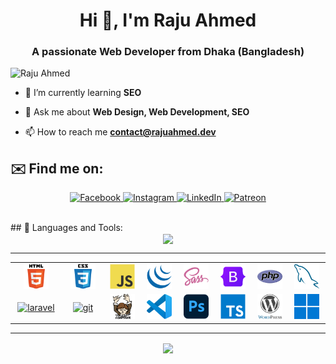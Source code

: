 <h1 align="center">Hi 👋, I'm Raju Ahmed</h1>
<h3 align="center">A passionate Web Developer from Dhaka (Bangladesh)</h3>

<p align="left"><img src="https://komarev.com/ghpvc/?username=rajuahmedwebdev&label=Profile%20views&color=0e75b6&style=flat" alt="Raju Ahmed" /> </p>

- 🌱 I’m currently learning **SEO**

- 💬 Ask me about **Web Design, Web Development, SEO**

- 📫 How to reach me **contact@rajuahmed.dev**

## ✉️ Find me on:
<p align="center">
    <a href="https://facebook.com/rajuahmed.developer/" target="_blank" rel="noopener noreferrer">
		<img src="https://github.com/gauravghongde/social-icons/blob/master/PNG/Color/Facebook.png" alt="Facebook" height="40">
	</a>
    <a href="https://instagram.com/rajuahmedwebdev/" target="_blank" rel="noopener noreferrer">
		<img src="https://github.com/gauravghongde/social-icons/blob/master/PNG/Color/Instagram.png" alt="Instagram" height="40">
	</a>
	<a href="https://www.linkedin.com/in/rajuahmedwebdeveloper/" target="_blank" rel="noopener noreferrer">
		<img src="https://github.com/gauravghongde/social-icons/blob/master/PNG/Color/LinkedIN.png" alt="LinkedIn" height="40">
	</a>
    <a href="https://patreon.com/rajuahmedwebdev" target="_blank" rel="noopener noreferrer">
		<img src="https://github.com/gauravghongde/social-icons/blob/master/PNG/Color/Patreon.png" alt="Patreon" height="40">
	</a>
</p>
<br />
## 🧰 Languages and Tools:
<div align="center">
    <img align="center" src="https://github-readme-stats.vercel.app/api/top-langs/?username=rajuahmedwebdev&layout=compact" />
 </div>
 <hr>
<table align="center">
    <tr>
		<td align="center" width="96">
            <a href="https://www.w3.org/html/" target="_blank" rel="noreferrer">
				<img src="https://raw.githubusercontent.com/devicons/devicon/master/icons/html5/html5-original-wordmark.svg" alt="html5" width="40" height="40" />
			</a>
        </td>
        <td align="center" width="96">
            <a href="https://www.w3schools.com/css/" target="_blank" rel="noreferrer">
				<img src="https://raw.githubusercontent.com/devicons/devicon/master/icons/css3/css3-original-wordmark.svg" alt="css3" width="40" height="40" />
			</a>
        </td>
		<td align="center" width="96">
            <a href="https://developer.mozilla.org/en-US/docs/Web/JavaScript" target="_blank" rel="noreferrer">
				<img src="https://raw.githubusercontent.com/devicons/devicon/master/icons/javascript/javascript-original.svg" alt="javascript" width="40" height="40" />
			</a> 
        </td>
		<td align="center" width="96">
            <a href="https://jquery.com/" target="_blank" rel="noreferrer">
				<img src="https://github.com/devicons/devicon/blob/master/icons/jquery/jquery-original.svg" alt="jquery" width="40" height="40" />
			</a> 
        </td>
        <td align="center" width="96">
            <a href="https://sass-lang.com" target="_blank" rel="noreferrer">
                <img src="https://raw.githubusercontent.com/devicons/devicon/master/icons/sass/sass-original.svg" alt="sass" width="40" height="40" />
			</a> 
        </td>
		<td align="center" width="96">
            <a href="https://getbootstrap.com/" target="_blank" rel="noreferrer">
				<img src="https://github.com/devicons/devicon/blob/master/icons/bootstrap/bootstrap-original.svg" alt="bootstrap" width="40" height="40" />
			</a> 
        </td>
		<td align="center" width="96">
            <a href="https://www.php.net/" target="_blank" rel="noreferrer">
				<img src="https://github.com/devicons/devicon/blob/master/icons/php/php-original.svg" alt="php" width="40" height="40" />
			</a>
        </td>
		<td align="center" width="96">
            <a href="https://www.mysql.com/" target="_blank" rel="noreferrer">
				<img src="https://github.com/devicons/devicon/blob/master/icons/mysql/mysql-original.svg" alt="mysql" width="40" height="40" />
			</a>
        </td>
    </tr>
    <tr>
        <td align="center" width="96">
            <a href="https://laravel.com" target="_blank" rel="noreferrer">
				<img src="https://upload.wikimedia.org/wikipedia/commons/9/9a/Laravel.svg" alt="laravel" width="40" height="40" />
			</a>
        </td>
        <td align="center" width="96">
            <a href="https://git-scm.com/" target="_blank" rel="noreferrer">
				<img src="https://www.vectorlogo.zone/logos/git-scm/git-scm-icon.svg" alt="git" width="40" height="40" />
			</a> 
        </td>
		<td align="center" width="96">
            <a href="https://getcomposer.org/" target="_blank" rel="noreferrer">
				<img src="https://github.com/devicons/devicon/blob/master/icons/composer/composer-original.svg" alt="composer" width="40" height="40" />
			</a>
        </td>
        <td align="center" width="96">
			<a href="https://code.visualstudio.com/" target="_blank" rel="noreferrer">
				<img src="https://github.com/devicons/devicon/blob/master/icons/vscode/vscode-original.svg" alt="visual studio code" width="40" height="40" />
			</a>
        </td>
        <td align="center" width="96">
            <a href="https://www.photoshop.com/en" target="_blank" rel="noreferrer">
				<img src="https://github.com/devicons/devicon/blob/master/icons/photoshop/photoshop-original.svg" alt="photoshop" width="40" height="40" />
			</a>
        </td>
        <td align="center" width="96">
            <a href="https://www.typescriptlang.org/" target="_blank" rel="noreferrer">
                <img src="https://raw.githubusercontent.com/devicons/devicon/master/icons/typescript/typescript-original.svg" alt="typescript" width="40" height="40" />
			</a>
        </td>
		<td align="center" width="96">
            <a href="https://wordpress.org/" target="_blank" rel="noreferrer">
				<img src="https://github.com/devicons/devicon/blob/master/icons/wordpress/wordpress-original.svg" alt="wordpress" width="40" height="40" />
			</a> 
        </td>
        <td align="center" width="96">
			<a href="https://www.microsoft.com/en-us/windows/" target="_blank" rel="noreferrer">
				<img src="https://github.com/devicons/devicon/blob/master/icons/windows11/windows11-original.svg" alt="windows 11" width="40" height="40" />
			</a>
        </td>
    </tr>
</table>
<hr>
<div align="center">
    <img align="center" src="https://github-readme-stats.vercel.app/api?username=rajuahmedwebdev&show_icons=true&theme=radical" />
</div>
